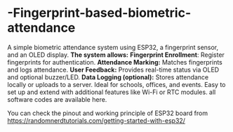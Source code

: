 # -Fingerprint-based-biometric-attendance
A simple biometric attendance system using ESP32, a fingerprint sensor, and an OLED display. 
**The system allows:**
**Fingerprint Enrollment**: Register fingerprints for authentication.
**Attendance Marking:** Matches fingerprints and logs attendance.
**User Feedback:** Provides real-time status via OLED and optional buzzer/LED.
**Data Logging (optional):** Stores attendance locally or uploads to a server.
Ideal for schools, offices, and events. Easy to set up and extend with additional features like Wi-Fi or RTC modules.
all software codes are available here.

You can check the pinout and working principle of ESP32 board from 
https://randomnerdtutorials.com/getting-started-with-esp32/

